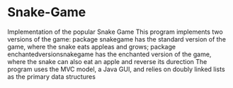 # Snake-Game
Implementation of the popular Snake Game 
This program implements two versions of the game: 
package snakegame has the standard version of the game, where the snake eats appleas and grows;
package enchantedversionsnakegame has the enchanted version of the game, where the snake can also eat an apple and reverse its durection
The program uses the MVC model, a Java GUI, and relies on doubly linked lists as the primary data structures 
